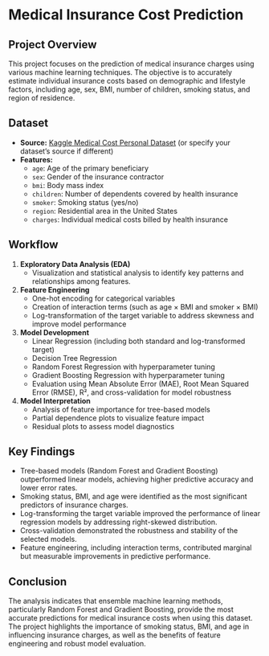 # Medical Insurance Cost Prediction

## Project Overview

This project focuses on the prediction of medical insurance charges using various machine learning techniques. The objective is to accurately estimate individual insurance costs based on demographic and lifestyle factors, including age, sex, BMI, number of children, smoking status, and region of residence.

## Dataset

- **Source:** [Kaggle Medical Cost Personal Dataset](https://www.kaggle.com/mirichoi0218/insurance) (or specify your dataset’s source if different)
- **Features:**
  - `age`: Age of the primary beneficiary
  - `sex`: Gender of the insurance contractor
  - `bmi`: Body mass index
  - `children`: Number of dependents covered by health insurance
  - `smoker`: Smoking status (yes/no)
  - `region`: Residential area in the United States
  - `charges`: Individual medical costs billed by health insurance

## Workflow

1. **Exploratory Data Analysis (EDA)**
   - Visualization and statistical analysis to identify key patterns and relationships among features.
2. **Feature Engineering**
   - One-hot encoding for categorical variables
   - Creation of interaction terms (such as age × BMI and smoker × BMI)
   - Log-transformation of the target variable to address skewness and improve model performance
3. **Model Development**
   - Linear Regression (including both standard and log-transformed target)
   - Decision Tree Regression
   - Random Forest Regression with hyperparameter tuning
   - Gradient Boosting Regression with hyperparameter tuning
   - Evaluation using Mean Absolute Error (MAE), Root Mean Squared Error (RMSE), R², and cross-validation for model robustness
4. **Model Interpretation**
   - Analysis of feature importance for tree-based models
   - Partial dependence plots to visualize feature impact
   - Residual plots to assess model diagnostics

## Key Findings

- Tree-based models (Random Forest and Gradient Boosting) outperformed linear models, achieving higher predictive accuracy and lower error rates.
- Smoking status, BMI, and age were identified as the most significant predictors of insurance charges.
- Log-transforming the target variable improved the performance of linear regression models by addressing right-skewed distribution.
- Cross-validation demonstrated the robustness and stability of the selected models.
- Feature engineering, including interaction terms, contributed marginal but measurable improvements in predictive performance.

## Conclusion

The analysis indicates that ensemble machine learning methods, particularly Random Forest and Gradient Boosting, provide the most accurate predictions for medical insurance costs when using this dataset. The project highlights the importance of smoking status, BMI, and age in influencing insurance charges, as well as the benefits of feature engineering and robust model evaluation.


